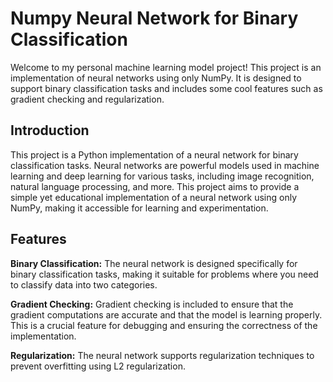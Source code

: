 # Numpy Neural Network for Binary Classification
Welcome to my personal machine learning model project! This project is an implementation of neural networks using only NumPy. It is designed to support binary classification tasks and includes some cool features such as gradient checking and regularization.

## Introduction
This project is a Python implementation of a neural network for binary classification tasks. Neural networks are powerful models used in machine learning and deep learning for various tasks, including image recognition, natural language processing, and more. This project aims to provide a simple yet educational implementation of a neural network using only NumPy, making it accessible for learning and experimentation.

## Features
**Binary Classification:** The neural network is designed specifically for binary classification tasks, making it suitable for problems where you need to classify data into two categories.

**Gradient Checking:** Gradient checking is included to ensure that the gradient computations are accurate and that the model is learning properly. This is a crucial feature for debugging and ensuring the correctness of the implementation.

**Regularization:** The neural network supports regularization techniques to prevent overfitting using L2 regularization.



